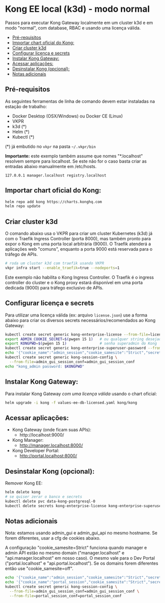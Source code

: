 # Kong EE local (k3d) - modo normal <!-- omit in toc -->

Passos para executar Kong Gateway localmente em um cluster k3d e em modo "normal", com database, RBAC e usando uma licença válida.

- [Pré-requisitos](#pré-requisitos)
- [Importar chart oficial do Kong:](#importar-chart-oficial-do-kong)
- [Criar cluster k3d](#criar-cluster-k3d)
- [Configurar licença e secrets](#configurar-licença-e-secrets)
- [Instalar Kong Gateway:](#instalar-kong-gateway)
- [Acessar aplicações:](#acessar-aplicações)
- [Desinstalar Kong (opcional):](#desinstalar-kong-opcional)
- [Notas adicionais](#notas-adicionais)

## Pré-requisitos

As seguintes ferramentas de linha de comando devem estar instaladas na estação de trabalho:

- Docker Desktop (OSX/Windows) ou Docker CE (Linux)
- VKPR
- k3d (*)
- Helm (*)
- Kubectl (*)

(*) já embutido no `vkpr` na pasta `~/.vkpr/bin`

**Importante:** este exemplo também assume que nomes "*.localhost" resolvem sempre para localhost. Se este não for o caso basta criar as entradas abaixo manualmente em /etc/hosts.

```
127.0.0.1 manager.localhost registry.localhost
```

## Importar chart oficial do Kong:

```sh
helm repo add kong https://charts.konghq.com
helm repo update
```

## Criar cluster k3d

O comando abaixo usa o VKPR para criar um cluster Kubernetes (k3d) já com o Traefik Ingress Controller (porta 8000), mas também pronto para expor o Kong em uma porta local arbitrária (9000). O Traefik atenderá a aplicações web "comuns", enquanto a porta 9000 está reservada para o tráfego de APIs. 

```sh
# roda um cluster k3d com traefik usando VKPR
vkpr infra start --enable_traefik=true --nodeports=1
```

Este exemplo não habilita o Kong Ingress Controller. O Traefik é o ingress controller do cluster e o Kong proxy estará disponível em uma porta dedicada (9000) para tráfego exclusivo de APIs.

## Configurar licença e secrets

Para utilizar uma licença válida (ex: arquivo `license.json`) use a forma abaixo para criar os diversos secrets necessários/recomendados ao Kong Gateway:

```sh
kubectl create secret generic kong-enterprise-license --from-file=license=./license.json
export ADMIN_COOKIE_SECRET=$(pwgen 15 1)   # ou qualquer string desejada
export KONGPWD=$(pwgen 15 1)               # senha superadmin do Kong
kubectl create secret generic kong-enterprise-superuser-password --from-literal=password=$KONGPWD
echo '{"cookie_name":"admin_session","cookie_samesite":"Strict","secret":"'$ADMIN_COOKIE_SECRET'","cookie_secure":false,"storage":"kong"}' > admin_gui_session_conf
kubectl create secret generic kong-session-config \
  --from-file=admin_gui_session_conf=admin_gui_session_conf
echo "kong_admin password: $KONGPWD"
```

## Instalar Kong Gateway:

Para instalar Kong Gateway *com uma licença válida* usando o chart oficial:

```sh
helm upgrade -i kong -f values-ee-db-licensed.yaml kong/kong
```

## Acessar aplicações:

* Kong Gateway (onde ficam suas APIs):
  * http://localhost:9000/
* Kong Manager:
  * http://manager.localhost:8000/
* Kong Developer Portal:
  * http://portal.localhost:8000/

## Desinstalar Kong (opcional):

Remover Kong EE:

```sh
helm delete kong
# se quiser zerar o banco e secrets
kubectl delete pvc data-kong-postgresql-0
kubectl delete secrets kong-enterprise-license kong-enterprise-superuser-password kong-session-config
```

## Notas adicionais

Nota: estamos usando admin_gui e admin_gui_api no mesmo hostname. Se forem diferentes, usar a cfg de cookies abaixo.

A configuração "cookie_samesite=Strict" funciona quando manager e admin API estão no mesmo domain ("manager.localhost" e "api.manager.localhost" em nosso caso). O mesmo vale para o Dev Portal ("portal.localhost" e "api.portal.localhost"). Se os domains forem diferentes então use "cookie_samesite=off".

```sh
echo '{"cookie_name":"admin_session","cookie_samesite":"Strict","secret":"'$ADMIN_COOKIE_SECRET'","cookie_secure":false,"storage":"kong","cookie_domain":"manager.localhost"}' > admin_gui_session_conf
echo '{"cookie_name":"portal_session","cookie_samesite":"Strict","secret":"'$SESSION_COOKIE_SECRET'","cookie_secure":false,"storage":"kong","cookie_domain":"portal.localhost"}' > portal_session_conf
kubectl create secret generic kong-session-config \
  --from-file=admin_gui_session_conf=admin_gui_session_conf \
  --from-file=portal_session_conf=portal_session_conf
```